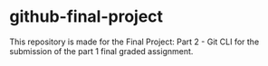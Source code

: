 # github-final-project
This repository is made for the Final Project: Part 2 - Git CLI for the submission of the part 1 final graded assignment.
